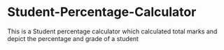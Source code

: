 # Student-Percentage-Calculator
This is a Student percentage calculator which calculated total marks and depict the percentage and grade of a student
